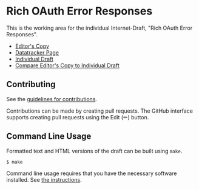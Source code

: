 <!-- regenerate: on (set to off if you edit this file) -->

# Rich OAuth Error Responses

This is the working area for the individual Internet-Draft, "Rich OAuth Error Responses".

* [Editor's Copy](https://njwatson32.github.io/oauth-error/#go.draft-watson-oauth-error.html)
* [Datatracker Page](https://datatracker.ietf.org/doc/draft-watson-oauth-error)
* [Individual Draft](https://datatracker.ietf.org/doc/html/draft-watson-oauth-error)
* [Compare Editor's Copy to Individual Draft](https://njwatson32.github.io/oauth-error/#go.draft-watson-oauth-error.diff)


## Contributing

See the
[guidelines for contributions](https://github.com/njwatson32/oauth-error/blob/main/CONTRIBUTING.md).

Contributions can be made by creating pull requests.
The GitHub interface supports creating pull requests using the Edit (✏) button.


## Command Line Usage

Formatted text and HTML versions of the draft can be built using `make`.

```sh
$ make
```

Command line usage requires that you have the necessary software installed.  See
[the instructions](https://github.com/martinthomson/i-d-template/blob/main/doc/SETUP.md).

